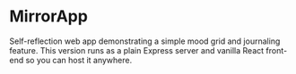 # MirrorApp

Self-reflection web app demonstrating a simple mood grid and journaling feature. This version runs as a plain Express server and vanilla React front-end so you can host it anywhere.
